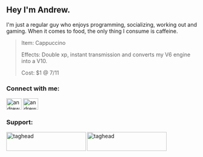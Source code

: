 

## Hey I'm Andrew.

I'm just a regular guy who enjoys programming, socializing, working out and gaming. When it comes to food, the only thing I consume is caffeine. 

> Item: Cappuccino
> 
> Effects: Double xp, instant transmission and converts my V6 engine into a V10.
> 
> Cost: $1 @ 7/11 

<h3 align="left">Connect with me:</h3>
<p align="left">
<a href="https://twitter.com/andrewchander" target="blank"><img align="center" src="https://raw.githubusercontent.com/rahuldkjain/github-profile-readme-generator/master/src/images/icons/Social/twitter.svg" alt="andrewchander" height="30" width="40" /></a>
<a href="https://linkedin.com/in/andrew-chander-24418315b" target="blank"><img align="center" src="https://raw.githubusercontent.com/rahuldkjain/github-profile-readme-generator/master/src/images/icons/Social/linked-in-alt.svg" alt="andrew-chander-24418315b" height="30" width="40" /></a>
</p>
<h3 align="left">Support:</h3>
<p><a href="https://www.buymeacoffee.com/taghead"> <img align="left" src="https://cdn.buymeacoffee.com/buttons/v2/default-yellow.png" height="50" width="210" alt="taghead" /></a><a href="https://ko-fi.com/taghead"> <img align="left" src="https://cdn.ko-fi.com/cdn/kofi3.png?v=3" height="50" width="210" alt="taghead" /></a></p><br><br>
